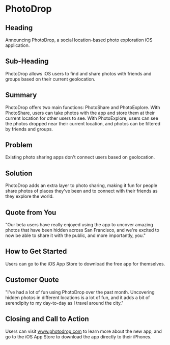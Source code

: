 # PhotoDrop #
 
## Heading ##
Announcing PhotoDrop, a social location-based photo exploration iOS application.

## Sub-Heading ##
PhotoDrop allows iOS users to find and share photos with friends and groups based on their current geolocation.

## Summary ##
PhotoDrop offers two main functions: PhotoShare and PhotoExplore. With PhotoShare, users can take photos with the app and store them at their current location for other users to see. With PhotoExplore, users can see the photos dropped near their current location, and photos can be filtered by friends and groups.

## Problem ##
Existing photo sharing apps don't connect users based on geolocation.

## Solution ##
PhotoDrop adds an extra layer to photo sharing, making it fun for people share photos of places they've been and to connect with their friends as they explore the world.

## Quote from You ##
"Our beta users have really enjoyed using the app to uncover amazing photos that have been hidden across San Francisco, and we're excited to now be able to share it with the public, and more importantly, you."

## How to Get Started ##
Users can go to the iOS App Store to download the free app for themselves.

## Customer Quote ##
"I've had a lot of fun using PhotoDrop over the past month. Uncovering hidden photos in different locations is a lot of fun, and it adds a bit of serendipity to my day-to-day as I travel around the city."

## Closing and Call to Action ##
Users can visit www.photodrop.com to learn more about the new app, and go to the iOS App Store to download the app directly to their iPhones.
